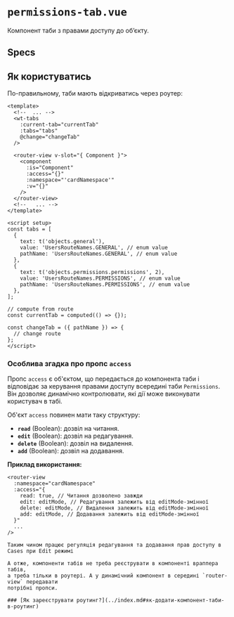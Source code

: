 <script setup>
</script>

# `permissions-tab.vue`

Компонент таби з правами доступу до обʼєкту.

## Specs

<Specs />

## Як користуватись

По-правильному, таби мають відкриватись через роутер:

```vue
<template>
  <!--  ... -->
  <wt-tabs
    :current-tab="currentTab"
    :tabs="tabs"
    @change="changeTab"
  />

  <router-view v-slot="{ Component }">
    <component
      :is="Component"
      :access="{}"
      :namespace="'cardNamespace'"
      :v="{}"
    />
  </router-view>
  <!--   ... -->
</template>

<script setup>
const tabs = [
  {
    text: t('objects.general'),
    value: 'UsersRouteNames.GENERAL', // enum value
    pathName: 'UsersRouteNames.GENERAL', // enum value
  },
  {
    text: t('objects.permissions.permissions', 2),
    value: 'UsersRouteNames.PERMISSIONS', // enum value
    pathName: 'UsersRouteNames.PERMISSIONS', // enum value
  },
];

// compute from route
const currentTab = computed(() => {});

const changeTab = ({ pathName }) => {
  // change route
};
</script>
```
### Особлива згадка про пропс `access`

Пропс `access` є об'єктом, що передається до компонента таби і відповідає за керування правами доступу всередині таби `Permissions`.
Він дозволяє динамічно контролювати, які дії може виконувати користувач в табі.

Об'єкт `access` повинен мати таку структуру:

* **`read`** (Boolean): дозвіл на читання.
* **`edit`** (Boolean): дозвіл на редагування.
* **`delete`** (Boolean): дозвіл на видалення.
* **`add`** (Boolean): дозвіл на додавання.

**Приклад використання:**

```vue
<router-view
  :namespace="cardNamespace"
  :access="{
    read: true, // Читання дозволено завжди
    edit: editMode, // Редагування залежить від editMode-змінної
    delete: editMode, // Видалення залежить від editMode-змінної
    add: editMode, // Додавання залежить від editMode-змінної
  }"
  ...
/>

Таким чином працює регуляція редагування та додавання прав доступу в Cases при Edit режимі

А отже, компоненти табів не треба реєструвати в компоненті враппера табів,
а треба тільки в роутері. А у динамічний компонент в середині `router-view` передавати
потрібні пропси.

### [Як зареєструвати роутинг?](../index.md#як-додати-компонент-таби-в-роутинг)
